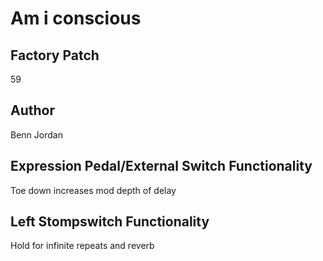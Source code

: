 



# Am i conscious

## Factory Patch


59
## Author


Benn Jordan
## Expression Pedal/External Switch Functionality


Toe down increases mod depth of delay
## Left Stompswitch Functionality


Hold for infinite repeats and reverb